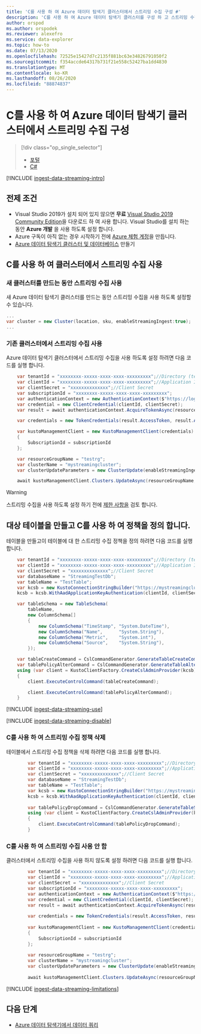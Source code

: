 ```yaml
---
title: 'C를 사용 하 여 Azure 데이터 탐색기 클러스터에서 스트리밍 수집 구성 #'
description: 'C를 사용 하 여 Azure 데이터 탐색기 클러스터를 구성 하 고 스트리밍 수집을 사용 하 여 데이터 로드를 시작 하는 방법을 알아봅니다. #'
author: orspod
ms.author: orspodek
ms.reviewer: alexefro
ms.service: data-explorer
ms.topic: how-to
ms.date: 07/13/2020
ms.openlocfilehash: 72525e15427d7c2135f881bc63e34826791050f2
ms.sourcegitcommit: f354accde64317b731f21e558c52427ba1dd4830
ms.translationtype: MT
ms.contentlocale: ko-KR
ms.lasthandoff: 08/26/2020
ms.locfileid: "88874837"
---
```

# <a name="configure-streaming-ingestion-on-your-azure-data-explorer-cluster-using-c"></a>C를 사용 하 여 Azure 데이터 탐색기 클러스터에서 스트리밍 수집 구성 #

> [!div class="op_single_selector"]
> * [포털](ingest-data-streaming.md)
> * [C#](ingest-data-streaming-csharp.md)

[!INCLUDE [ingest-data-streaming-intro](includes/ingest-data-streaming-intro.md)]

## <a name="prerequisites"></a>전제 조건

* Visual Studio 2019가 설치 되어 있지 않으면 **무료** [Visual Studio 2019 Community Edition](https://www.visualstudio.com/downloads/)을 다운로드 하 여 사용 합니다.  Visual Studio를 설치 하는 동안 **Azure 개발** 을 사용 하도록 설정 합니다.
* Azure 구독이 아직 없는 경우 시작하기 전에 [Azure 체험 계정](https://azure.microsoft.com/free/)을 만듭니다.
* [Azure 데이터 탐색기 클러스터 및 데이터베이스](create-cluster-database-csharp.md) 만들기
   
## <a name="enable-streaming-ingestion-on-your-cluster-using-c"></a>C를 사용 하 여 클러스터에서 스트리밍 수집 사용 #

### <a name="enable-streaming-ingestion-while-creating-a-new-cluster"></a>새 클러스터를 만드는 동안 스트리밍 수집 사용

새 Azure 데이터 탐색기 클러스터를 만드는 동안 스트리밍 수집을 사용 하도록 설정할 수 있습니다.

```csharp
...
var cluster = new Cluster(location, sku, enableStreamingIngest:true);
...
```

### <a name="enable-streaming-ingestion-on-an-existing-cluster"></a>기존 클러스터에서 스트리밍 수집 사용

Azure 데이터 탐색기 클러스터에서 스트리밍 수집을 사용 하도록 설정 하려면 다음 코드를 실행 합니다.

```csharp
    var tenantId = "xxxxxxxx-xxxxx-xxxx-xxxx-xxxxxxxxx";//Directory (tenant) ID
    var clientId = "xxxxxxxx-xxxxx-xxxx-xxxx-xxxxxxxxx";//Application ID
    var clientSecret = "xxxxxxxxxxxxxx";//Client Secret
    var subscriptionId = "xxxxxxxx-xxxxx-xxxx-xxxx-xxxxxxxxx";
    var authenticationContext = new AuthenticationContext($"https://login.windows.net/{tenantId}");
    var credential = new ClientCredential(clientId, clientSecret);
    var result = await authenticationContext.AcquireTokenAsync(resource: "https://management.core.windows.net/", clientCredential: credential);

    var credentials = new TokenCredentials(result.AccessToken, result.AccessTokenType);

    var kustoManagementClient = new KustoManagementClient(credentials)
    {
        SubscriptionId = subscriptionId
    };

    var resourceGroupName = "testrg";
    var clusterName = "mystreamingcluster";
    var clusterUpdateParameters = new ClusterUpdate(enableStreamingIngest: true);

    await kustoManagementClient.Clusters.UpdateAsync(resourceGroupName, clusterName, clusterUpdateParameters);
```

> [!WARNING]
> 스트리밍 수집을 사용 하도록 설정 하기 전에 [제한 사항을](#limitations) 검토 합니다.

## <a name="create-a-target-table-and-define-the-policy-using-c"></a>대상 테이블을 만들고 C를 사용 하 여 정책을 정의 합니다. #

테이블을 만들고이 테이블에 대 한 스트리밍 수집 정책을 정의 하려면 다음 코드를 실행 합니다.

```csharp
    var tenantId = "xxxxxxxx-xxxxx-xxxx-xxxx-xxxxxxxxx";//Directory (tenant) ID
    var clientId = "xxxxxxxx-xxxxx-xxxx-xxxx-xxxxxxxxx";//Application ID
    var clientSecret = "xxxxxxxxxxxxxx";//Client Secret
    var databaseName = "StreamingTestDb";
    var tableName = "TestTable";
    var kcsb = new KustoConnectionStringBuilder("https://mystreamingcluster.westcentralus.kusto.windows.net", databaseName);
    kcsb = kcsb.WithAadApplicationKeyAuthentication(clientId, clientSecret, tenantId);

    var tableSchema = new TableSchema(
        tableName,
        new ColumnSchema[]
        {
            new ColumnSchema("TimeStamp", "System.DateTime"),
            new ColumnSchema("Name",      "System.String"),
            new ColumnSchema("Metric",    "System.int"),
            new ColumnSchema("Source",    "System.String"),
        });

    var tableCreateCommand = CslCommandGenerator.GenerateTableCreateCommand(tableSchema);
    var tablePolicyAlterCommand = CslCommandGenerator.GenerateTableAlterStreamingIngestionPolicyCommand(tableName, isEnabled: true);
    using (var client = KustoClientFactory.CreateCslAdminProvider(kcsb))
    {
        client.ExecuteControlCommand(tableCreateCommand);

        client.ExecuteControlCommand(tablePolicyAlterCommand);
    }
```

[!INCLUDE [ingest-data-streaming-use](includes/ingest-data-streaming-types.md)]

[!INCLUDE [ingest-data-streaming-disable](includes/ingest-data-streaming-disable.md)]

### <a name="drop-the-streaming-ingestion-policy-using-c"></a>C를 사용 하 여 스트리밍 수집 정책 삭제 #

테이블에서 스트리밍 수집 정책을 삭제 하려면 다음 코드를 실행 합니다.
    
```csharp
        var tenantId = "xxxxxxxx-xxxxx-xxxx-xxxx-xxxxxxxxx";//Directory (tenant) ID
        var clientId = "xxxxxxxx-xxxxx-xxxx-xxxx-xxxxxxxxx";//Application ID
        var clientSecret = "xxxxxxxxxxxxxx";//Client Secret
        var databaseName = "StreamingTestDb";
        var tableName = "TestTable";
        var kcsb = new KustoConnectionStringBuilder("https://mystreamingcluster.westcentralus.kusto.windows.net", databaseName);
        kcsb = kcsb.WithAadApplicationKeyAuthentication(clientId, clientSecret, tenantId);
    
        var tablePolicyDropCommand = CslCommandGenerator.GenerateTableStreamingIngestionPolicyDropCommand(databaseName, tableName);
        using (var client = KustoClientFactory.CreateCslAdminProvider(kcsb))
        {
            client.ExecuteControlCommand(tablePolicyDropCommand);
        }
```

### <a name="disable-streaming-ingestion-using-c"></a>C를 사용 하 여 스트리밍 수집 사용 안 함 #

클러스터에서 스트리밍 수집을 사용 하지 않도록 설정 하려면 다음 코드를 실행 합니다.
    
```csharp
        var tenantId = "xxxxxxxx-xxxxx-xxxx-xxxx-xxxxxxxxx";//Directory (tenant) ID
        var clientId = "xxxxxxxx-xxxxx-xxxx-xxxx-xxxxxxxxx";//Application ID
        var clientSecret = "xxxxxxxxxxxxxx";//Client Secret
        var subscriptionId = "xxxxxxxx-xxxxx-xxxx-xxxx-xxxxxxxxx";
        var authenticationContext = new AuthenticationContext($"https://login.windows.net/{tenantId}");
        var credential = new ClientCredential(clientId, clientSecret);
        var result = await authenticationContext.AcquireTokenAsync(resource: "https://management.core.windows.net/", clientCredential: credential);
    
        var credentials = new TokenCredentials(result.AccessToken, result.AccessTokenType);
    
        var kustoManagementClient = new KustoManagementClient(credentials)
        {
            SubscriptionId = subscriptionId
        };
    
        var resourceGroupName = "testrg";
        var clusterName = "mystreamingcluster";
        var clusterUpdateParameters = new ClusterUpdate(enableStreamingIngest: false);
    
        await kustoManagementClient.Clusters.UpdateAsync(resourceGroupName, clusterName, clusterUpdateParameters);
```
    
[!INCLUDE [ingest-data-streaming-limitations](includes/ingest-data-streaming-limitations.md)]

## <a name="next-steps"></a>다음 단계

* [Azure 데이터 탐색기에서 데이터 쿼리](web-query-data.md)
